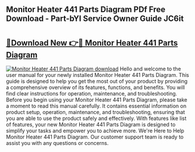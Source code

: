 ## Monitor Heater 441 Parts Diagram PDf Free Download - Part-bYI Service Owner Guide JC6it

# <h2><a href="http://dfmzgxh.blite.top/?on=Monitor+Heater+441+Parts+Diagram">🔗Download New 👉🔴 Monitor Heater 441 Parts Diagram</a></h2>

[![Monitor Heater 441 Parts Diagram download](https://i.imgur.com/lujVjoI.png)](http://dfmzgxh.blite.top/?on=Monitor+Heater+441+Parts+Diagram)
Hello and welcome to the user manual for your newly installed Monitor Heater 441 Parts Diagram. This guide is designed to help you get the most out of your product by providing a comprehensive overview of its features, functions, and benefits. You will find clear instructions for operation, maintenance, and troubleshooting. Before you begin using your Monitor Heater 441 Parts Diagram, please take a moment to read this manual carefully. It contains essential information on product setup, operation, maintenance, and troubleshooting, ensuring that you are able to use the product safely and effectively. With features like list of features, your new Monitor Heater 441 Parts Diagram is designed to simplify your tasks and empower you to achieve more. We're Here to Help Monitor Heater 441 Parts Diagram. Our customer support team is ready to assist you with any questions or concerns.
